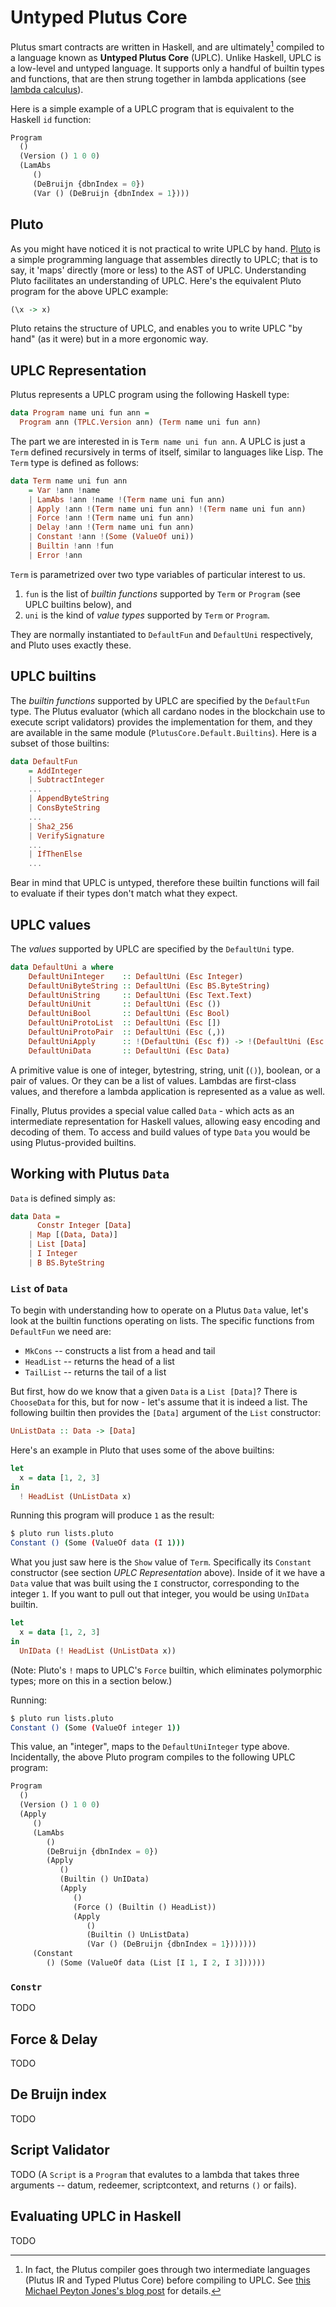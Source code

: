 # Untyped Plutus Core

Plutus smart contracts are written in Haskell, and are ultimately[^il] compiled to a language known as **Untyped Plutus Core** (UPLC). Unlike Haskell, UPLC is a low-level and untyped language. It supports only a handful of builtin types and functions, that are then strung together in lambda applications (see [lambda calculus](https://en.wikipedia.org/wiki/Lambda_calculus)).

Here is a simple example of a UPLC program that is equivalent to the Haskell `id` function:

```lisp
Program
  ()
  (Version () 1 0 0)
  (LamAbs
     ()
     (DeBruijn {dbnIndex = 0})
     (Var () (DeBruijn {dbnIndex = 1})))
```

## Pluto

As you might have noticed it is not practical to write UPLC by hand. [Pluto](https://github.com/Plutonomicon/pluto) is a simple programming language that assembles directly to UPLC; that is to say, it 'maps' directly (more or less) to the AST of UPLC. Understanding Pluto facilitates an understanding of UPLC. Here's the equivalent Pluto program for the above UPLC example:

```haskell
(\x -> x)
```

Pluto retains the structure of UPLC, and enables you to write UPLC "by hand" (as it were) but in a more ergonomic way.

## UPLC Representation

Plutus represents a UPLC program using the following Haskell type:

```haskell
data Program name uni fun ann = 
  Program ann (TPLC.Version ann) (Term name uni fun ann)
```

The part we are interested in is `Term name uni fun ann`. A UPLC is just a `Term` defined recursively in terms of itself, similar to languages like Lisp. The `Term` type is defined as follows:

```haskell
data Term name uni fun ann
    = Var !ann !name
    | LamAbs !ann !name !(Term name uni fun ann)
    | Apply !ann !(Term name uni fun ann) !(Term name uni fun ann)
    | Force !ann !(Term name uni fun ann)
    | Delay !ann !(Term name uni fun ann)
    | Constant !ann !(Some (ValueOf uni))
    | Builtin !ann !fun
    | Error !ann
```

`Term` is parametrized over two type variables of particular interest to us.

1. `fun` is the list of *builtin functions* supported by `Term` or `Program` (see UPLC builtins below), and 
2. `uni` is the kind of *value types* supported by `Term` or `Program`. 

They are normally instantiated to `DefaultFun` and `DefaultUni` respectively, and Pluto uses exactly these.

## UPLC builtins

The *builtin functions* supported by UPLC are specified by the `DefaultFun` type. The Plutus evaluator (which all cardano nodes in the blockchain use to execute script validators) provides the implementation for them, and they are available in the same module (`PlutusCore.Default.Builtins`).  Here is a subset of those builtins:

```haskell
data DefaultFun
    = AddInteger
    | SubtractInteger
    ...
    | AppendByteString
    | ConsByteString    
    ...
    | Sha2_256
    | VerifySignature
    ...
    | IfThenElse
    ...
```

Bear in mind that UPLC is untyped, therefore these builtin functions will fail to evaluate if their types don't match what they expect.

## UPLC values

The *values* supported by UPLC are specified by the `DefaultUni` type.

```haskell
data DefaultUni a where
    DefaultUniInteger    :: DefaultUni (Esc Integer)
    DefaultUniByteString :: DefaultUni (Esc BS.ByteString)
    DefaultUniString     :: DefaultUni (Esc Text.Text)
    DefaultUniUnit       :: DefaultUni (Esc ())
    DefaultUniBool       :: DefaultUni (Esc Bool)
    DefaultUniProtoList  :: DefaultUni (Esc [])
    DefaultUniProtoPair  :: DefaultUni (Esc (,))
    DefaultUniApply      :: !(DefaultUni (Esc f)) -> !(DefaultUni (Esc a)) -> DefaultUni (Esc (f a))
    DefaultUniData       :: DefaultUni (Esc Data)
```

A primitive value is one of integer, bytestring, string, unit (`()`), boolean, or a pair of values. Or they can be a list of values. Lambdas are first-class values, and therefore a lambda application is represented as a value as well. 

Finally, Plutus provides a special value called `Data` - which acts as an intermediate representation for Haskell values, allowing easy encoding and decoding of them. To access and build values of type `Data` you would be using Plutus-provided builtins.

## Working with Plutus `Data`

`Data` is defined simply as:

```haskell
data Data =
      Constr Integer [Data]
    | Map [(Data, Data)]
    | List [Data]
    | I Integer
    | B BS.ByteString
```

### `List` of `Data` 

To begin with understanding how to operate on a Plutus `Data` value, let's look at the builtin functions operating on lists. The specific functions from `DefaultFun` we need are:

- `MkCons` -- constructs a list from a head and tail
- `HeadList` -- returns the head of a list
- `TailList` -- returns the tail of a list

But first, how do we know that a given `Data` is a `List [Data]`? There is `ChooseData` for this, but for now - let's assume that it is indeed a list. The following builtin then provides the `[Data]` argument of the `List` constructor:

```haskell
UnListData :: Data -> [Data]
```

Here's an example in Pluto that uses some of the above builtins:

```haskell
let 
  x = data [1, 2, 3]
in 
  ! HeadList (UnListData x)
```

Running this program will produce `1` as the result:

```bash
$ pluto run lists.pluto
Constant () (Some (ValueOf data (I 1)))
```

What you just saw here is the `Show` value of `Term`. Specifically its `Constant` constructor (see section *UPLC Representation* above). Inside of it we have a `Data` value that was built using the `I` constructor, corresponding to the integer `1`.  If you want to pull out that integer, you would be using `UnIData` builtin.

```haskell
let 
  x = data [1, 2, 3]
in 
  UnIData (! HeadList (UnListData x))
```

(Note: Pluto's `!` maps to UPLC's `Force` builtin, which eliminates polymorphic types; more on this in a section below.)

Running:

```bash
$ pluto run lists.pluto
Constant () (Some (ValueOf integer 1))
```

This value, an "integer", maps to the `DefaultUniInteger` type above. Incidentally, the above Pluto program compiles to the following UPLC program:

```lisp
Program
  ()
  (Version () 1 0 0)
  (Apply
     ()
     (LamAbs
        ()
        (DeBruijn {dbnIndex = 0})
        (Apply
           ()
           (Builtin () UnIData)
           (Apply
              ()
              (Force () (Builtin () HeadList))
              (Apply
                 ()
                 (Builtin () UnListData)
                 (Var () (DeBruijn {dbnIndex = 1}))))))
     (Constant
        () (Some (ValueOf data (List [I 1, I 2, I 3])))))
```

### `Constr` 

TODO

## Force & Delay

TODO

## De Bruijn index

TODO

## Script Validator

TODO (A `Script` is a `Program` that evalutes to a lambda that takes three arguments -- datum, redeemer, scriptcontext, and returns `()` or fails).

## Evaluating UPLC in Haskell

TODO

[^il]: In fact, the Plutus compiler goes through two intermediate languages (Plutus IR and Typed Plutus Core) before compiling to UPLC. See [this Michael Peyton Jones's blog post](https://iohk.io/en/blog/posts/2021/02/02/plutus-tx-compiling-haskell-into-plutus-core/) for details.